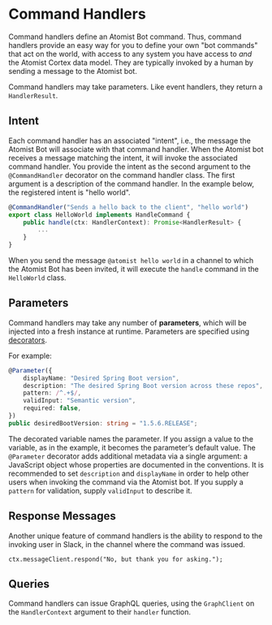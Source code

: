 # Command Handlers

Command handlers define an Atomist Bot command.  Thus, command
handlers provide an easy way for you to define your own "bot commands"
that act on the world, with access to any system you have access to
_and_ the Atomist Cortex data model.  They are typically invoked by a
human by sending a message to the Atomist bot.

Command handlers may take parameters. Like event handlers, they return
a `HandlerResult`.

## Intent

Each command handler has an associated "intent", i.e., the message the
Atomist Bot will associate with that command handler.  When the
Atomist bot receives a message matching the intent, it will invoke the
associated command handler.  You provide the intent as the second
argument to the `@CommandHandler` decorator on the command handler
class.  The first argument is a description of the command handler.
In the example below, the registered intent is "hello world".

```typescript
@CommandHandler("Sends a hello back to the client", "hello world")
export class HelloWorld implements HandleCommand {
    public handle(ctx: HandlerContext): Promise<HandlerResult> {
        ...
    }
}
```

When you send the message `@atomist hello world` in a channel to which
the Atomist Bot has been invited, it will execute the `handle` command
in the `HelloWorld` class.

## Parameters

Command handlers may take any number of **parameters**, which will be
injected into a fresh instance at runtime. Parameters are specified
using [decorators](Decorators.md).

For example:

```typescript
@Parameter({
    displayName: "Desired Spring Boot version",
    description: "The desired Spring Boot version across these repos",
    pattern: /^.+$/,
    validInput: "Semantic version",
    required: false,
})
public desiredBootVersion: string = "1.5.6.RELEASE";
```

The decorated variable names the parameter.  If you assign a value to
the variable, as in the example, it becomes the parameter’s default
value.  The `@Parameter` decorator adds additional metadata via a
single argument: a JavaScript object whose properties are documented
in the conventions.  It is recommended to set `description` and `displayName`
in order to help other users when invoking the command
via the Atomist bot. If you supply a `pattern` for validation, supply
 `validInput` to describe it.

## Response Messages

Another unique feature of command handlers is the ability to respond
to the invoking user in Slack, in the channel where the command was
issued.

`ctx.messageClient.respond("No, but thank you for asking.");`

## Queries

Command handlers can issue GraphQL queries, using the `GraphClient` on
the `HandlerContext` argument to their `handler` function.
